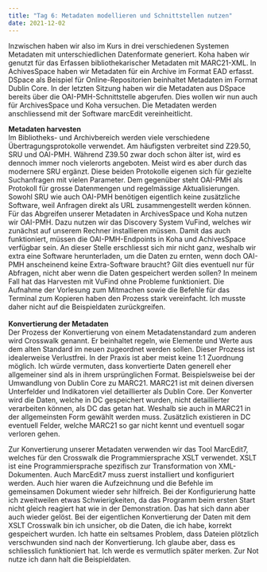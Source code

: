 ```yaml
---
title: "Tag 6: Metadaten modellieren und Schnittstellen nutzen"
date: 2021-12-02
---
```


Inzwischen haben wir also im Kurs in drei verschiedenen Systemen Metadaten mit unterschiedlichen Datenformate generiert. Koha haben wir genutzt für das Erfassen bibliothekarischer Metadaten mit MARC21-XML. In AchivesSpace haben wir Metadaten für ein Archive im Format EAD erfasst. DSpace als Beispiel für Online-Repositorien beinhaltet Metadaten im Format Dublin Core. In der letzten Sitzung haben wir die Metadaten aus DSpace bereits über die OAI-PMH-Schnittstelle abgerufen. Dies wollen wir nun auch für ArchivesSpace und Koha versuchen. Die Metadaten werden anschliessend mit der Software marcEdit vereinheitlicht. 

**Metadaten harvesten**<br>
Im Bibliotheks- und Archivbereich werden viele verschiedene  Übertragungsprotokolle verwendet. Am häufigsten verbreitet sind Z29.50, SRU und OAI-PMH. Während Z39.50 zwar doch schon älter ist, wird es dennoch immer noch vielerorts angeboten. Meist wird es aber durch das modernere SRU ergänzt. Diese beiden Protokolle eigenen sich für gezielte Suchanfragen mit vielen Parameter. Dem gegenüber steht OAI-PMH als Protokoll für grosse Datenmengen und regelmässige Aktualisierungen. Sowohl SRU wie auch OAI-PMH benötigen eigentlich keine zusätzliche Software, weil Anfragen direkt als URL zusammengestellt werden können. 
Für das Abgreifen unserer Metadaten in ArchivesSpace und Koha nutzen wir OAI-PMH. Dazu nutzen wir das Discovery System VuFind, welches wir zunächst auf unserem Rechner installieren müssen. Damit das auch funktioniert, müssen die OAI-PMH-Endpoints in Koha und AchivesSpace verfügbar sein. An dieser Stelle erschliesst sich mir nicht ganz, weshalb wir extra eine Software herunterladen, um die Daten zu ernten, wenn doch OAI-PMH anscheinend keine Extra-Software braucht? Gilt dies eventuell nur für Abfragen, nicht aber wenn die Daten gespeichert werden sollen?
In meinem Fall hat das Harvesten mit VuFind ohne Probleme funktioniert. Die Aufnahme der Vorlesung zum Mitmachen sowie die Befehle für das Terminal zum Kopieren haben den Prozess stark vereinfacht. Ich musste daher nicht auf die Beispieldaten zurückgreifen. 
<br> <br>
**Konvertierung der Metadaten** <br>
Der Prozess der Konvertierung von einem Metadatenstandard zum anderen wird Crosswalk genannt. Er beinhaltet regeln, wie Elemente und Werte aus dem alten Standard im neuen zugeordnet werden sollen. Dieser Prozess ist idealerweise Verlustfrei. In der Praxis ist aber meist keine 1:1 Zuordnung möglich. Ich würde vermuten, dass konvertierte Daten generell eher allgemeiner sind als in ihrem ursprünglichen Format. Beispielsweise bei der Umwandlung von Dublin Core zu MARC21. MARC21 ist mit deinen diversen Unterfelder und Indikatoren viel detaillierter als Dublin Core. Der Konverter wird die Daten, welche in DC gespeichert wurden, nicht detaillierter verarbeiten können, als DC das getan hat. Weshalb sie auch in MARC21 in der allgemeinsten Form gewählt werden muss. Zusätzlich existieren in DC eventuell Felder, welche MARC21 so gar nicht kennt und eventuell sogar verloren gehen. 

Zur Konvertierung unserer Metadaten verwenden wir das Tool MarcEdit7, welches für den Crosswalk die Programmiersprache XSLT verwendet. XSLT ist eine Programmiersprache spezifisch zur Transformation von XML-Dokumenten. Auch MarcEdit7 muss zuerst installiert und konfiguriert werden. Auch hier waren die Aufzeichnung und die Befehle im gemeinsamen Dokument wieder sehr hilfreich. Bei der Konfigurierung hatte ich zweitweilen etwas Schwierigkeiten, da das Programm beim ersten Start nicht gleich reagiert hat wie in der Demonstration. Das hat sich dann aber auch wieder gelöst. Bei der eigentlichen Konvertierung der Daten mit dem XSLT Crosswalk bin ich unsicher, ob die Daten, die ich habe, korrekt gespeichert wurden. Ich hatte ein seltsames Problem, dass Dateien plötzlich verschwunden sind nach der Konvertierung. Ich glaube aber, dass es schliesslich funktioniert hat. Ich werde es vermutlich später merken. Zur Not nutze ich dann halt die Beispieldaten. 
